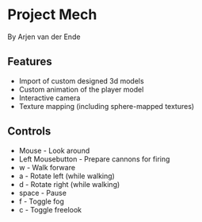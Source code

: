 # Project Mech
By Arjen van der Ende

## Features
- Import of custom designed 3d models
- Custom animation of the player model
- Interactive camera
- Texture mapping (including sphere-mapped textures)

## Controls
- Mouse - Look around
- Left Mousebutton - Prepare cannons for firing
- w - Walk forware
- a - Rotate left (while walking)
- d - Rotate right (while walking)
- space - Pause
- f - Toggle fog
- c - Toggle freelook
